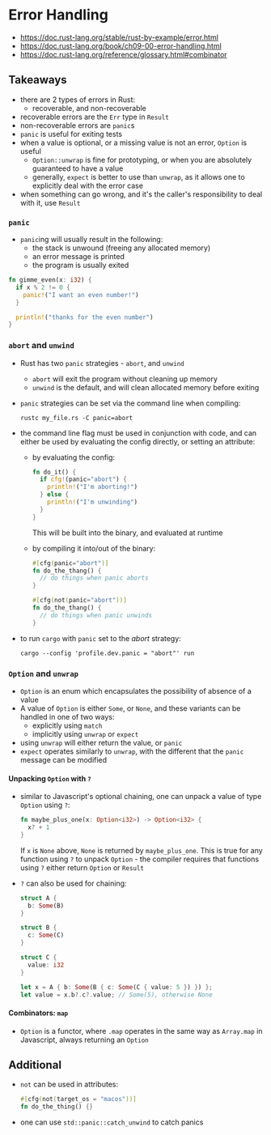 # Error Handling

- https://doc.rust-lang.org/stable/rust-by-example/error.html
- https://doc.rust-lang.org/book/ch09-00-error-handling.html
- https://doc.rust-lang.org/reference/glossary.html#combinator

## Takeaways

- there are 2 types of errors in Rust:
  - recoverable, and non-recoverable
- recoverable errors are the `Err` type in `Result`
- non-recoverable errors are `panic`s
- `panic` is useful for exiting tests
- when a value is optional, or a missing value is not an error, `Option` is
  useful
  - `Option::unwrap` is fine for prototyping, or when you are absolutely
    guaranteed to have a value
  - generally, `expect` is better to use than `unwrap`, as it allows one to
    explicitly deal with the error case
- when something can go wrong, and it's the caller's responsibility to deal with
  it, use `Result`

### `panic`

- `panic`ing will usually result in the following:
  - the stack is unwound (freeing any allocated memory)
  - an error message is printed
  - the program is usually exited

```rust
fn gimme_even(x: i32) {
  if x % 2 != 0 {
    panic!("I want an even number!")
  }

  println!("thanks for the even number")
}
```

### `abort` and `unwind`

- Rust has two `panic` strategies - `abort`, and `unwind`
  - `abort` will exit the program without cleaning up memory
  - `unwind` is the default, and will clean allocated memory before exiting
- `panic` strategies can be set via the command line when compiling:

  ```shell
  rustc my_file.rs -C panic=abort
  ```

- the command line flag must be used in conjunction with code, and can either be
  used by evaluating the config directly, or setting an attribute:

  - by evaluating the config:

    ```rust
    fn do_it() {
      if cfg!(panic="abort") {
        println!("I'm aborting!")
      } else {
        println!("I'm unwinding")
      }
    }
    ```

    This will be built into the binary, and evaluated at runtime

  - by compiling it into/out of the binary:

    ```rust
    #[cfg(panic="abort")]
    fn do_the_thang() {
      // do things when panic aborts
    }

    #[cfg(not(panic="abort"))]
    fn do_the_thang() {
      // do things when panic unwinds
    }
    ```

- to run `cargo` with `panic` set to the _abort_ strategy:

  ```shell
  cargo --config 'profile.dev.panic = "abort"' run
  ```

### `Option` and `unwrap`

- `Option` is an enum which encapsulates the possibility of absence of a value
- A value of `Option` is either `Some`, or `None`, and these variants can be
  handled in one of two ways:
  - explicitly using `match`
  - implicitly using `unwrap` or `expect`
- using `unwrap` will either return the value, or `panic`
- `expect` operates similarly to `unwrap`, with the different that the `panic`
  message can be modified

#### Unpacking `Option` with `?`

- similar to Javascript's optional chaining, one can unpack a value of type
  `Option` using `?`:

  ```rust
  fn maybe_plus_one(x: Option<i32>) -> Option<i32> {
    x? + 1
  }
  ```

  If `x` is `None` above, `None` is returned by `maybe_plus_one`. This is true
  for any function using `?` to unpack `Option` - the compiler requires that
  functions using `?` either return `Option` or `Result`

- `?` can also be used for chaining:

  ```rust
  struct A {
    b: Some(B)
  }

  struct B {
    c: Some(C)
  }

  struct C {
    value: i32
  }

  let x = A { b: Some(B { c: Some(C { value: 5 }) }) };
  let value = x.b?.c?.value; // Some(5), otherwise None
  ```

#### Combinators: `map`

- `Option` is a functor, where `.map` operates in the same way as `Array.map` in
  Javascript, always returning an `Option`

## Additional

- `not` can be used in attributes:

  ```rust
  #[cfg(not(target_os = "macos"))]
  fn do_the_thing() {}
  ```

- one can use `std::panic::catch_unwind` to catch panics
